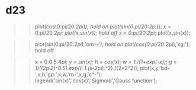 # d23

>> plot(cos(0:pi/20:2*pi));
>> hold on
>> plot(sin(0:pi/20:2*pi));
>> x = 0:pi/20:2*pi;
>> plot(x,sin(x));
>> hold off
>> x = 0:pi/20:2*pi;
>> plot(x,sin(x));

>> plot(sin(0:pi/20:2*pi),'om--');
>> hold on
>> plot(cos(0:pi/20:2*pi),'xg:');
>> hold off

>> x = 0:0.5:4*pi;
>> y = sin(x);
>> h = cos(x);
>> w = 1./(1+exp(-x));
>> g = 1/((2*pi*2)^0.5).*exp((-1.*(x-2*pi).^2)./(2*2^2));
>> plot(x,y,'bd-',x,h,'gp:',x,w,'ro-',x,g,'c^-');
>> legend('sin(x)','cos(x)','Sigmoid','Gauss function');
